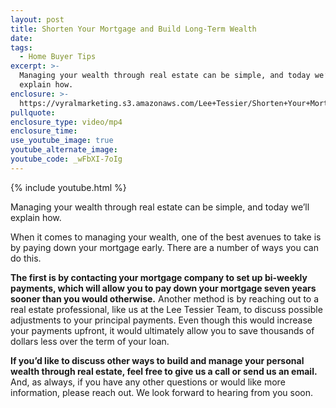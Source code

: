 ```yaml
---
layout: post
title: Shorten Your Mortgage and Build Long-Term Wealth
date:
tags:
  - Home Buyer Tips
excerpt: >-
  Managing your wealth through real estate can be simple, and today we’ll
  explain how.
enclosure: >-
  https://vyralmarketing.s3.amazonaws.com/Lee+Tessier/Shorten+Your+Mortgage+and+Build+Long-Term+Wealth.mp4
pullquote:
enclosure_type: video/mp4
enclosure_time:
use_youtube_image: true
youtube_alternate_image:
youtube_code: _wFbXI-7oIg
---
```


{% include youtube.html %}

Managing your wealth through real estate can be simple, and today we’ll explain how.

When it comes to managing your wealth, one of the best avenues to take is by paying down your mortgage early. There are a number of ways you can do this.

**The first is by contacting your mortgage company to set up bi-weekly payments, which will allow you to pay down your mortgage seven years sooner than you would otherwise.** Another method is by reaching out to a real estate professional, like us at the Lee Tessier Team, to discuss possible adjustments to your principal payments. Even though this would increase your payments upfront, it would ultimately allow you to save thousands of dollars less over the term of your loan.&nbsp;

**If you’d like to discuss other ways to build and manage your personal wealth through real estate, feel free to give us a call or send us an email.** And, as always, if you have any other questions or would like more information, please reach out. We look forward to hearing from you soon.<br>&nbsp;